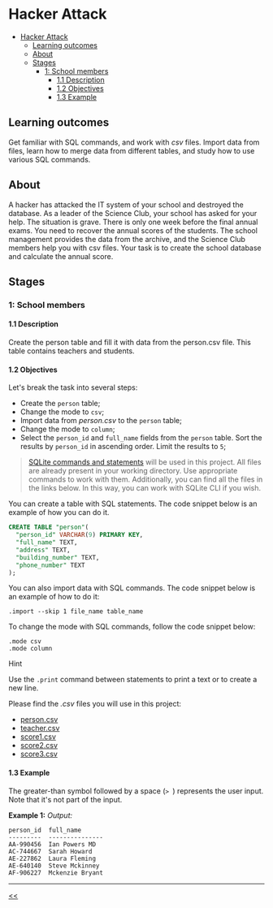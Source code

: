# Hacker Attack

- [Hacker Attack](#hacker-attack)
  - [Learning outcomes](#learning-outcomes)
  - [About](#about)
  - [Stages](#stages)
    - [1: School members](#1-school-members)
      - [1.1 Description](#11-description)
      - [1.2 Objectives](#12-objectives)
      - [1.3 Example](#13-example)

## Learning outcomes
Get familiar with SQL commands, and work with _csv_ files. Import data from files, learn how to merge data from different tables, and study how to use various SQL commands.

## About
A hacker has attacked the IT system of your school and destroyed the database. As a leader of the Science Club, your school has asked for your help. The situation is grave. There is only one week before the final annual exams. You need to recover the annual scores of the students. The school management provides the data from the archive, and the Science Club members help you with csv files. Your task is to create the school database and calculate the annual score.

## Stages
### 1: School members
#### 1.1 Description
Create the person table and fill it with data from the person.csv file. This table contains teachers and students.

#### 1.2 Objectives
Let's break the task into several steps:

- Create the `person` table;
- Change the mode to `csv`;
- Import data from _person.csv_ to the `person` table;
- Change the mode to `column`;
- Select the `person_id` and `full_name` fields from the `person` table. Sort the results by `person_id` in ascending order. Limit the results to `5`;

> [SQLite commands and statements](https://sqlite.org/cli.html) will be used in this project. All files are already present in your working directory. Use appropriate commands to work with them. Additionally, you can find all the files in the links below. In this way, you can work with SQLite CLI if you wish.

You can create a table with SQL statements. The code snippet below is an example of how you can do it.
```sql
CREATE TABLE "person"(
  "person_id" VARCHAR(9) PRIMARY KEY,
  "full_name" TEXT,
  "address" TEXT,
  "building_number" TEXT,
  "phone_number" TEXT
);
```

You can also import data with SQL commands. The code snippet below is an example of how to do it:
```
.import --skip 1 file_name table_name
```

To change the mode with SQL commands, follow the code snippet below:
```
.mode csv
.mode column
```

Hint

Use the `.print` command between statements to print a text or to create a new line.

Please find the _.csv_ files you will use in this project:

- [person.csv](https://stepik.org/media/attachments/lesson/781042/person.csv)
- [teacher.csv](https://stepik.org/media/attachments/lesson/781042/teacher.csv)
- [score1.csv](https://stepik.org/media/attachments/lesson/781042/score1.csv)
- [score2.csv](https://stepik.org/media/attachments/lesson/781042/score2.csv)
- [score3.csv](https://stepik.org/media/attachments/lesson/781042/score3.csv)


#### 1.3 Example
The greater-than symbol followed by a space (`> `) represents the user input. Note that it's not part of the input.

**Example 1:**
_Output:_
```
person_id  full_name
---------  ---------------
AA-990456  Ian Powers MD
AC-744667  Sarah Howard
AE-227862  Laura Fleming
AE-640140  Steve Mckinney
AF-906227  Mckenzie Bryant
```

<hr/>

[<<](../../../README.md)
